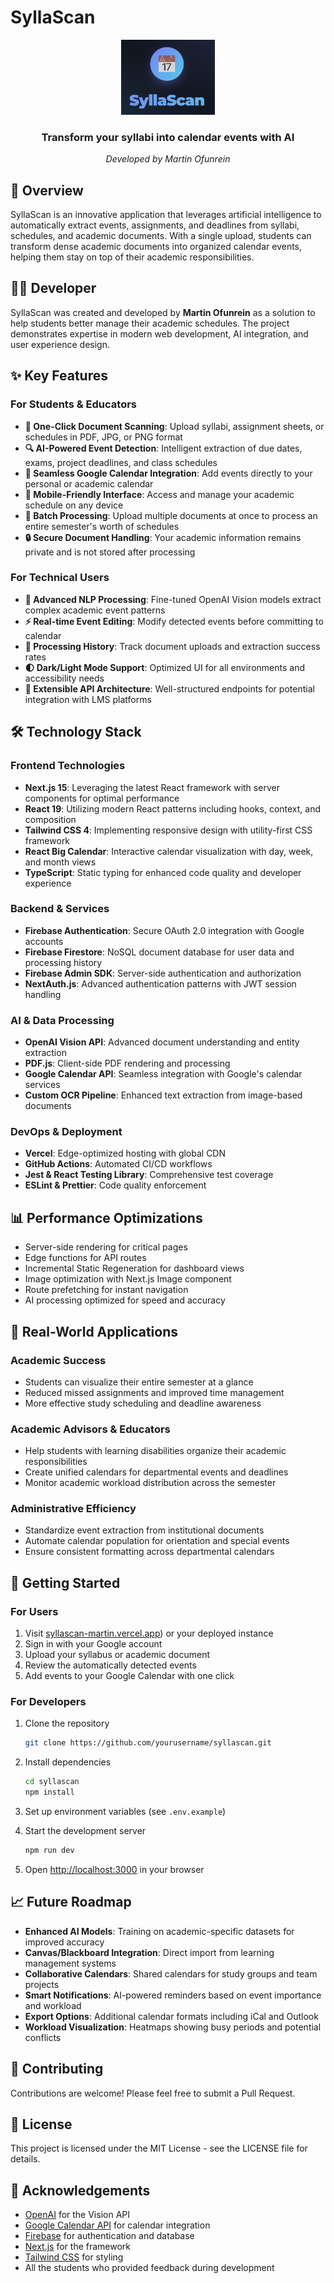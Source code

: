 # SyllaScan

<div align="center">
  <img src="public/logo.png" alt="SyllaScan Logo" width="150" />
  <h3>Transform your syllabi into calendar events with AI</h3>
  <p><em>Developed by Martin Ofunrein</em></p>
</div>

## 🌟 Overview

SyllaScan is an innovative application that leverages artificial intelligence to automatically extract events, assignments, and deadlines from syllabi, schedules, and academic documents. With a single upload, students can transform dense academic documents into organized calendar events, helping them stay on top of their academic responsibilities.

## 👨‍💻 Developer

SyllaScan was created and developed by **Martin Ofunrein** as a solution to help students better manage their academic schedules. The project demonstrates expertise in modern web development, AI integration, and user experience design.

## ✨ Key Features

### For Students & Educators
- **📝 One-Click Document Scanning**: Upload syllabi, assignment sheets, or schedules in PDF, JPG, or PNG format
- **🔍 AI-Powered Event Detection**: Intelligent extraction of due dates, exams, project deadlines, and class schedules
- **📅 Seamless Google Calendar Integration**: Add events directly to your personal or academic calendar
- **📱 Mobile-Friendly Interface**: Access and manage your academic schedule on any device
- **🔄 Batch Processing**: Upload multiple documents at once to process an entire semester's worth of schedules
- **🔒 Secure Document Handling**: Your academic information remains private and is not stored after processing

### For Technical Users
- **🧠 Advanced NLP Processing**: Fine-tuned OpenAI Vision models extract complex academic event patterns
- **⚡ Real-time Event Editing**: Modify detected events before committing to calendar
- **🔄 Processing History**: Track document uploads and extraction success rates
- **🌓 Dark/Light Mode Support**: Optimized UI for all environments and accessibility needs
- **🔌 Extensible API Architecture**: Well-structured endpoints for potential integration with LMS platforms

## 🛠️ Technology Stack

### Frontend Technologies
- **Next.js 15**: Leveraging the latest React framework with server components for optimal performance
- **React 19**: Utilizing modern React patterns including hooks, context, and composition
- **Tailwind CSS 4**: Implementing responsive design with utility-first CSS framework
- **React Big Calendar**: Interactive calendar visualization with day, week, and month views
- **TypeScript**: Static typing for enhanced code quality and developer experience

### Backend & Services
- **Firebase Authentication**: Secure OAuth 2.0 integration with Google accounts
- **Firebase Firestore**: NoSQL document database for user data and processing history
- **Firebase Admin SDK**: Server-side authentication and authorization
- **NextAuth.js**: Advanced authentication patterns with JWT session handling

### AI & Data Processing
- **OpenAI Vision API**: Advanced document understanding and entity extraction
- **PDF.js**: Client-side PDF rendering and processing
- **Google Calendar API**: Seamless integration with Google's calendar services
- **Custom OCR Pipeline**: Enhanced text extraction from image-based documents

### DevOps & Deployment
- **Vercel**: Edge-optimized hosting with global CDN
- **GitHub Actions**: Automated CI/CD workflows
- **Jest & React Testing Library**: Comprehensive test coverage
- **ESLint & Prettier**: Code quality enforcement

## 📊 Performance Optimizations

- Server-side rendering for critical pages
- Edge functions for API routes
- Incremental Static Regeneration for dashboard views
- Image optimization with Next.js Image component
- Route prefetching for instant navigation
- AI processing optimized for speed and accuracy

## 📱 Real-World Applications

### Academic Success
- Students can visualize their entire semester at a glance
- Reduced missed assignments and improved time management
- More effective study scheduling and deadline awareness

### Academic Advisors & Educators
- Help students with learning disabilities organize their academic responsibilities
- Create unified calendars for departmental events and deadlines
- Monitor academic workload distribution across the semester

### Administrative Efficiency
- Standardize event extraction from institutional documents
- Automate calendar population for orientation and special events
- Ensure consistent formatting across departmental calendars

## 🚀 Getting Started

### For Users
1. Visit [syllascan-martin.vercel.app]([https://syllascan-martin.vercel.app])) or your deployed instance
2. Sign in with your Google account
3. Upload your syllabus or academic document
4. Review the automatically detected events
5. Add events to your Google Calendar with one click

### For Developers
1. Clone the repository
   ```bash
   git clone https://github.com/yourusername/syllascan.git
   ```

2. Install dependencies
   ```bash
   cd syllascan
   npm install
   ```

3. Set up environment variables (see `.env.example`)

4. Start the development server
   ```bash
   npm run dev
   ```

5. Open [http://localhost:3000](http://localhost:3000) in your browser

## 📈 Future Roadmap

- **Enhanced AI Models**: Training on academic-specific datasets for improved accuracy
- **Canvas/Blackboard Integration**: Direct import from learning management systems
- **Collaborative Calendars**: Shared calendars for study groups and team projects
- **Smart Notifications**: AI-powered reminders based on event importance and workload
- **Export Options**: Additional calendar formats including iCal and Outlook
- **Workload Visualization**: Heatmaps showing busy periods and potential conflicts

## 🤝 Contributing

Contributions are welcome! Please feel free to submit a Pull Request.

## 📄 License

This project is licensed under the MIT License - see the LICENSE file for details.

## 🙏 Acknowledgements

- [OpenAI](https://openai.com/) for the Vision API
- [Google Calendar API](https://developers.google.com/calendar) for calendar integration
- [Firebase](https://firebase.google.com/) for authentication and database
- [Next.js](https://nextjs.org/) for the framework
- [Tailwind CSS](https://tailwindcss.com/) for styling
- All the students who provided feedback during development
